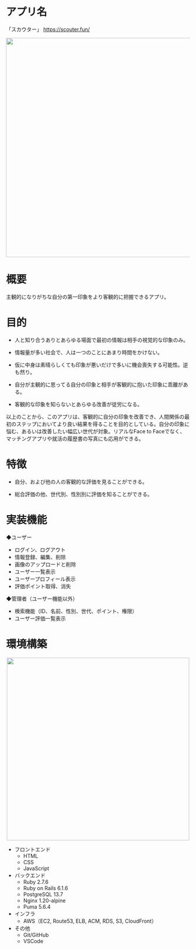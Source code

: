 # アプリ名

「スカウター」 <a href="https://scouter.fun/">https://scouter.fun/</a>
<p align="center">
  <img src="https://image.scouter.fun/readme-img.png" width="600" />
</p>

# 概要

主観的になりがちな自分の第一印象をより客観的に把握できるアプリ。

# 目的

* 人と知り合うありとあらゆる場面で最初の情報は相手の視覚的な印象のみ。

* 情報量が多い社会で、人は一つのことにあまり時間をかけない。

* 仮に中身は素晴らしくても印象が悪いだけで多いに機会喪失する可能性。逆も然り。

* 自分が主観的に思ってる自分の印象と相手が客観的に抱いた印象に乖離がある。

* 客観的な印象を知らないとあらゆる改善が徒労になる。

以上のことから、このアプリは、客観的に自分の印象を改善でき、人間関係の最初のステップにおいてより良い結果を得ることを目的としている。自分の印象に悩む、あるいは改善したい幅広い世代が対象。リアルなFace to Faceでなく、マッチングアプリや就活の履歴書の写真にも応用ができる。

# 特徴

* 自分、および他の人の客観的な評価を見ることができる。

* 総合評価の他、世代別、性別別に評価を知ることができる。

# 実装機能

◆ユーザー
* ログイン、ログアウト
* 情報登録、編集、削除
* 画像のアップロードと削除
* ユーザー一覧表示
* ユーザープロフィール表示
* 評価ポイント取得、消失

◆管理者（ユーザー機能以外）
* 検索機能（ID、名前、性別、世代、ポイント、権限）
* ユーザー評価一覧表示

# 環境構築

<p align="center">
  <img src="https://image.scouter.fun/systme.png" width="500" />
</p>

* フロントエンド
    - HTML
    - CSS
    - JavaScript
* バックエンド
    - Ruby 2.7.6
    - Ruby on Rails 6.1.6
    - PostgreSQL 13.7
    - Nginx 1.20-alpine
    - Puma  5.6.4
* インフラ
    - AWS（EC2, Route53, ELB, ACM, RDS, S3, CloudFront）
* その他
    - Git/GitHub
    - VSCode
